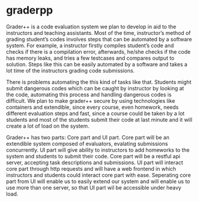 # graderpp
Grader++ is a code evaluation system we plan to develop in aid to the instructors and teaching assistants. Most of the time, instructor’s method of grading student’s codes involves steps that can be automated by a software system. For example, a instructor firstly compiles student’s code and checks if there is a compilation error, afterwards, he/she checks if the code has memory leaks, and tries a few testcases and compares output to solution. Steps like this can be easily automated by a software and takes a lot time of the instructors grading code submissions. 

There is problems automating the this kind of tasks like that. Students might submit dangerous codes which can be caught by instructor by looking at the code, automating this process and handling dangerous codes is difficult. We plan to make grader++ secure by using technologies like containers and extendible, since every course, even homework, needs different evaluation steps and fast, since a course could be taken by a lot students and most of the students submit their code at last minute and it will create a lot of load on the system.

Grader++ has two parts: Core part and UI part. Core part will be an extendible system composed of evaluators, evalating submissions concurrently. UI part will give ability to instructors to add homeworks to the system and students to submit their code. Core part will be a restful api server, accepting task descriptions and submissions. UI part will interact core part through http requests and will have a web frontend in which instructors and students could interact core part with ease. Seperating core part from UI will enable us to easily extend our system and will enable us to use more than one server, so that UI part wil be accessible under heavy load.



